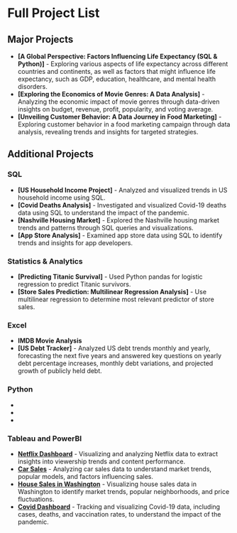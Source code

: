 # Full Project List

## Major Projects
- **[A Global Perspective: Factors Influencing Life Expectancy (SQL & Python)]** - Exploring various aspects of life expectancy across different countries and continents, as well as factors that might influence life expectancy, such as GDP, education, healthcare, and mental health disorders.
- **[Exploring the Economics of Movie Genres: A Data Analysis]** - Analyzing the economic impact of movie genres through data-driven insights on budget, revenue, profit, popularity, and voting average.
- **[Unveiling Customer Behavior: A Data Journey in Food Marketing]** - Exploring customer behavior in a food marketing campaign through data analysis, revealing trends and insights for targeted strategies.

## Additional Projects
### SQL
- **[US Household Income Project]** - Analyzed and visualized trends in US household income using SQL.
- **[Covid Deaths Analysis]** - Investigated and visualized Covid-19 deaths data using SQL to understand the impact of the pandemic.
- **[Nashville Housing Market]** - Explored the Nashville housing market trends and patterns through SQL queries and visualizations.
- **[App Store Analysis]** - Examined app store data using SQL to identify trends and insights for app developers.

### Statistics & Analytics
- **[Predicting Titanic Survival]** - Used Python pandas for logistic regression to predict Titanic survivors.
- **[Store Sales Prediction: Multilinear Regression Analysis]** - Use multilinear regression to determine most relevant predictor of store sales.

### Excel
- **IMDB Movie Analysis**
- **[US Debt Tracker]** - Analyzed US debt trends monthly and yearly, forecasting the next five years and answered key questions on yearly debt percentage increases, monthly debt variations, and projected growth of publicly held debt.

### Python
-
-
-

### Tableau and PowerBI
- **[Netflix Dashboard](https://public.tableau.com/app/profile/katharina.austin/viz/NetflixPortfolioProject_17108129793280/Netflix)** - Visualizing and analyzing Netflix data to extract insights into viewership trends and content performance.
- **[Car Sales](https://public.tableau.com/app/profile/katharina.austin/viz/CarSalesDashboardPortfolioProject/Dashboard1)** - Analyzing car sales data to understand market trends, popular models, and factors influencing sales.
- **[House Sales in Washington](https://public.tableau.com/app/profile/katharina.austin/viz/WashingtonHouseSalesPortfolioProject/KingCountyHouseSales)** - Visualizing house sales data in Washington to identify market trends, popular neighborhoods, and price fluctuations.
- **[Covid Dashboard](https://public.tableau.com/app/profile/katharina.austin/viz/CovidDashboardPortfolioProject_17104548356590/Dashboard1)** - Tracking and visualizing Covid-19 data, including cases, deaths, and vaccination rates, to understand the impact of the pandemic.

